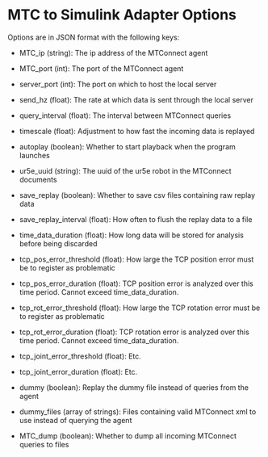 # MTC to Simulink Adapter Options

Options are in JSON format with the following keys:

- MTC_ip (string): The ip address of the MTConnect agent
- MTC_port (int): The port of the MTConnect agent
- server_port (int): The port on which to host the local server
- send_hz (float): The rate at which data is sent through the local server
- query_interval (float): The interval between MTConnect queries
- timescale (float): Adjustment to how fast the incoming data is replayed
- autoplay (boolean): Whether to start playback when the program launches
- ur5e_uuid (string): The uuid of the ur5e robot in the MTConnect documents
- save_replay (boolean): Whether to save csv files containing raw replay data
- save_replay_interval (float): How often to flush the replay data to a file
- time_data_duration (float): How long data will be stored for analysis before being discarded
- tcp_pos_error_threshold (float): How large the TCP position error must be to register as problematic
- tcp_pos_error_duration (float): TCP position error is analyzed over this time period. Cannot exceed time_data_duration.
- tcp_rot_error_threshold (float): How large the TCP rotation error must be to register as problematic
- tcp_rot_error_duration (float): TCP rotation error is analyzed over this time period. Cannot exceed time_data_duration.
- tcp_joint_error_threshold (float): Etc.
- tcp_joint_error_duration (float): Etc.


- dummy (boolean): Replay the dummy file instead of queries from the agent
- dummy_files (array of strings): Files containing valid MTConnect xml to use instead of querying the agent
- MTC_dump (boolean): Whether to dump all incoming MTConnect queries to files